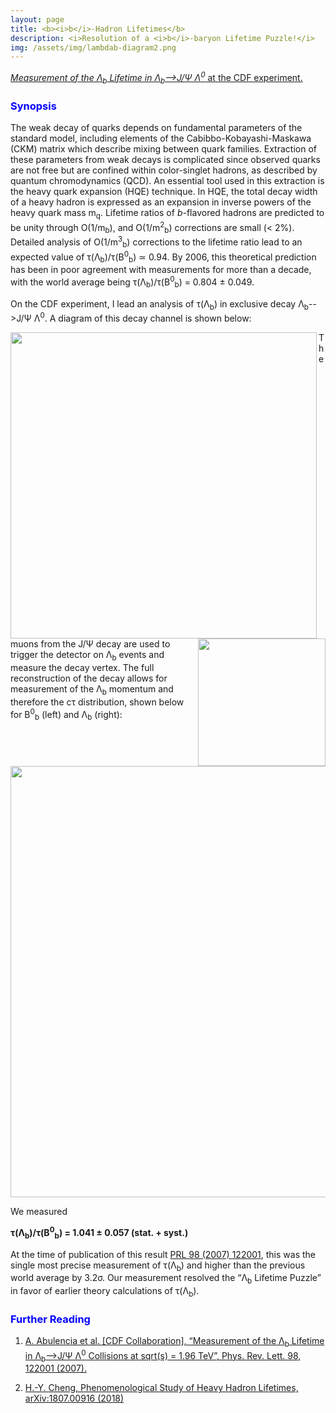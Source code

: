 ```yaml
---
layout: page
title: <b><i>b</i>-Hadron Lifetimes</b>
description: <i>Resolution of a <i>b</i>-baryon Lifetime Puzzle!</i>
img: /assets/img/lambdab-diagram2.png
---
```


[<i>Measurement of the &Lambda;<sub>b</sub> Lifetime in &Lambda;<sub>b</sub>-->J/&Psi; &Lambda;<sup>0</sup></i> at the CDF experiment.](https://arxiv.org/pdf/hep-ex/0609021.pdf)

<h3><span style="color:blue">Synopsis</span></h3>

The weak decay of quarks depends on fundamental parameters of the standard model, including elements of the Cabibbo-Kobayashi-Maskawa (CKM) matrix which describe mixing between quark families. Extraction of these parameters from weak decays is complicated since observed quarks are not free but are confined within color-singlet hadrons, as described by quantum chromodynamics (QCD). An essential tool used in this extraction is the heavy quark expansion (HQE) technique. In HQE, the total decay width of a heavy hadron is expressed as an expansion in inverse powers of the heavy quark mass m<sub>q</sub>. Lifetime ratios of <i>b</i>-flavored hadrons are predicted to be unity through O(1/m<sub>b</sub>), and O(1/m<sup>2</sup><sub>b</sub>) corrections are small (< 2%). Detailed analysis of O(1/m<sup>3</sup><sub>b</sub>) corrections to the lifetime ratio lead to an expected value of &tau;(&Lambda;<sub>b</sub>)/&tau;(B<sup>0</sup><sub>b</sub>) ≃ 0.94. By 2006, this theoretical prediction has been in poor agreement with measurements for more than a decade, with the world average being &tau;(&Lambda;<sub>b</sub>)/&tau;(B<sup>0</sup><sub>b</sub>) = 0.804 ± 0.049.

On the CDF experiment, I lead an analysis of &tau;(&Lambda;<sub>b</sub>) in exclusive decay &Lambda;<sub>b</sub>-->J/&Psi; &Lambda;<sup>0</sup>. A diagram of this decay channel is shown below:

<img align="left" width="490px" src="{{ site.baseurl }}/assets/img/lambdab-diagram.jpg" alt="" title="example image"/>
<img align="right" width="204px" src="{{ site.baseurl }}/assets/img/lambdab-baryon.jpg" alt="" title="example image"/>

The muons from the J/&Psi; decay are used to trigger the detector on &Lambda;<sub>b</sub> events and measure the decay vertex. The full reconstruction of the decay allows for measurement of the &Lambda;<sub>b</sub> momentum and therefore the c&tau; distribution, shown below for B<sup>0</sup><sub>b</sub> (left) and &Lambda;<sub>b</sub> (right):

<img align="center" width="690px" src="{{ site.baseurl }}/assets/img/lambdab-ctau.png" alt="" title="example image"/>

We measured
<p><b>&tau;(&Lambda;<sub>b</sub>)/&tau;(B<sup>0</sup><sub>b</sub>) = 1.041 ± 0.057 (stat. + syst.)</b></p>

At the time of publication of this result [PRL 98 (2007) 122001](https://arxiv.org/pdf/hep-ex/0609021.pdf), this was the single most precise measurement of &tau;(&Lambda;<sub>b</sub>) and higher than the previous world average by 3.2&sigma;. Our measurement resolved the “&Lambda;<sub>b</sub> Lifetime Puzzle” in favor of earlier theory calculations of &tau;(&Lambda;<sub>b</sub>).

<h3><span style="color:blue">Further Reading</span></h3>

1. [A. Abulencia et al. [CDF Collaboration], “Measurement of the &Lambda;<sub>b</sub> Lifetime in &Lambda;<sub>b</sub>-->J/&Psi; &Lambda;<sup>0</sup></i> Collisions at sqrt(s) = 1.96 TeV”, Phys. Rev. Lett. 98, 122001 (2007).](https://arxiv.org/pdf/hep-ex/0609021.pdf)

2. [H.-Y. Cheng, Phenomenological Study of Heavy Hadron Lifetimes, arXiv:1807.00916 (2018)](https://arxiv.org/abs/1807.00916)
